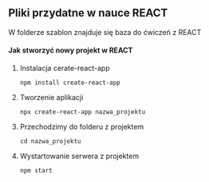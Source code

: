 ## Pliki przydatne w nauce REACT

W folderze szablon znajduje się baza do ćwiczeń z REACT


#### Jak stworzyć nowy projekt w REACT
1. Instalacja cerate-react-app
    ```
    npm install create-react-app
    ```
2. Tworzenie aplikacji
    ```
    npx create-react-app nazwa_projektu
    ```
3. Przechodzimy do folderu z projektem
    ```
    cd nazwa_projektu
    ```
 4. Wystartowanie serwera z projektem
    ```
    npm start
    ```
